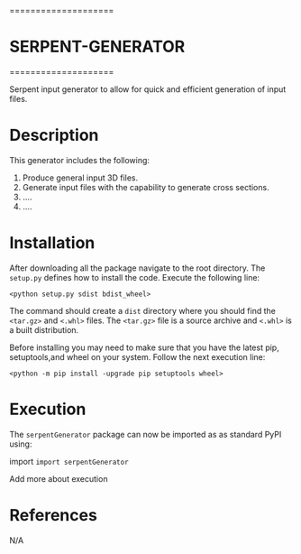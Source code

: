 ====================
# SERPENT-GENERATOR
====================

Serpent input generator to allow for quick and efficient 
generation of input files.

Description
============
This generator includes the following:
1. Produce general input 3D files.
2. Generate input files with the capability to generate cross sections.
3. ....
4. ....

Installation
============
After downloading all the package navigate to the root directory.
The ``setup.py`` defines how to install the code.
Execute the following line:

`<python setup.py sdist bdist_wheel>`

The command should create a ``dist`` directory where you should find the `<tar.gz>`
and `<.whl>` files. The `<tar.gz>` file is a source archive and `<.whl>` is a built distribution.

Before installing you may need to make sure that you have the latest pip, setuptools,and wheel on your system.
Follow the next execution line:

`<python -m pip install -upgrade pip setuptools wheel>`

Execution
=========
The `serpentGenerator` package can now be imported as as standard PyPI using:

import `import serpentGenerator`

Add more about execution


References
==========
N/A
